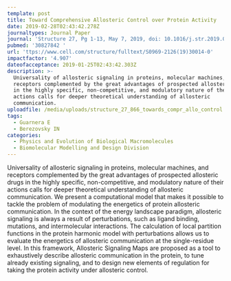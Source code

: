 ```yaml
---
template: post
title: Toward Comprehensive Allosteric Control over Protein Activity
date: 2019-02-28T02:43:42.278Z
journaltypes: Journal Paper
journal: 'Structure 27, Pg 1-13, May 7, 2019, doi: 10.1016/j.str.2019.01.1016'
pubmed: '30827842 '
url: 'ttps://www.cell.com/structure/fulltext/S0969-2126(19)30014-0'
impactfactor: '4.907'
dateofacceptance: 2019-01-25T02:43:42.303Z
description: >-
  Universality of allosteric signaling in proteins, molecular machines, and
  receptors complemented by the great advantages of prospected allosteric drugs
  in the highly specific, non-competitive, and modulatory nature of their
  actions calls for deeper theoretical understanding of allosteric
  communication. 
uploadfile: /media/uploads/structure_27_866_towards_compr_allo_control.pdf
tags:
  - Guarnera E
  - Berezovsky IN
categories:
  - Physics and Evolution of Biological Macromolecules
  - Biomolecular Modelling and Design Division
---
```

<!--StartFragment-->

Universality of allosteric signaling in proteins, molecular machines, and receptors complemented by the great advantages of prospected allosteric drugs in the highly specific, non-competitive, and modulatory nature of their actions calls for deeper theoretical understanding of allosteric communication. We present a computational model that makes it possible to tackle the problem of modulating the energetics of protein allosteric communication. In the context of the energy landscape paradigm, allosteric signaling is always a result of perturbations, such as ligand binding, mutations, and intermolecular interactions. The calculation of local partition functions in the protein harmonic model with perturbations allows us to evaluate the energetics of allosteric communication at the single-residue level. In this framework, Allosteric Signaling Maps are proposed as a tool to exhaustively describe allosteric communication in the protein, to tune already existing signaling, and to design new elements of regulation for taking the protein activity under allosteric control.

<!--EndFragment-->
